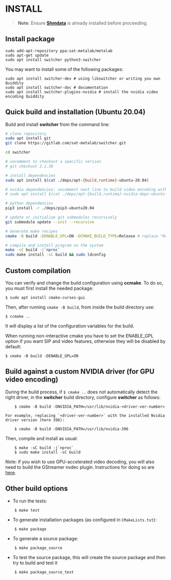 INSTALL   
=======

> **Note**: Ensure **[Shmdata](https://gitlab.com/sat-metalab/shmdata)** is already installed before proceeding.

## Install package

```
sudo add-apt-repository ppa:sat-metalab/metalab
sudo apt-get update
sudo apt install switcher python3-switcher
```

You may want to install some of the following packages:

```
sudo apt install switcher-dev # using libswitcher or writing you own Quiddity
sudo apt install switcher-doc # documentation
sudo apt install switcher-plugins-nvidia # install the nvidia video encoding Quiddity
```

## Quick build and installation (Ubuntu 20.04)

Build and install **switcher** from the command line:

```bash
# clone repository
sudo apt install git
git clone https://gitlab.com/sat-metalab/switcher.git

cd switcher

# uncomment to checkout a specific version
# git checkout 2.1.38

# install dependencies
sudo apt install $(cat ./deps/apt-{build,runtime}-ubuntu-20.04)

# nvidia dependencies: uncomment next line to build video encoding with the nvidia graphics card
# sudo apt install $(cat ./deps/apt-{build,runtime}-nvidia-deps-ubuntu-20.04)

# python dependencies
pip3 install -r ./deps/pip3-ubuntu20.04

# update or initialize git submodules recursively
git submodule update --init --recursive

# Generate make recipes
cmake -B build -DENABLE_GPL=ON -DCMAKE_BUILD_TYPE=Release # replace "Release" by "Debug" for development

# compile and install program on the system
make -sC build -j`nproc`
sudo make install -sC build && sudo ldconfig
```

## Custom compilation

You can verify and change the build configuration using **ccmake**. To do so, you must first install the needed package:
    
```
$ sudo apt install cmake-curses-gui
```

Then, after running `cmake -B build`, from inside the build directory use:

```
$ ccmake ..
```
    
It will display a list of the configuration variables for the build.

When running non-interactive cmake you have to set the ENABLE\_GPL option if you want SIP and video features, otherwise they will be disabled by default:
```
$ cmake -B build -DENABLE_GPL=ON
```

## Build against a custom NVIDIA driver (for GPU video encoding)

During the build process, if `$ cmake ..` does not automatically detect the right driver, in the **switcher** build directory, configure **switcher** as follows:

```
    $ cmake -B build -DNVIDIA_PATH=/usr/lib/nvidia-<driver-ver-number>
```

    For example, replacing `<driver-ver-number>` with the installed Nvidia driver version (here 396):

```
    $ cmake -B build -DNVIDIA_PATH=/usr/lib/nvidia-396
```

Then, compile and install as usual:

```
    $ make -sC build -j`nproc`
    $ sudo make install -sC build
```

Note: if you wish to use GPU-accelerated video decoding, you will also need to build the GStreamer nvdec plugin. Instructions for doing so are [here](doc/using-nvdec-gstreamer-plugins.md).

## Other build options

* To run the tests:

```
    $ make test
```

* To generate installation packages (as configured in `CMakeLists.txt`):

```
    $ make package
```

* To generate a source package:

```
    $ make package_source
```

* To test the source package, this will create the source package and then try to build and test it

```
    $ make package_source_test
```

